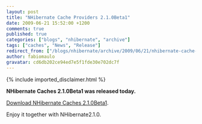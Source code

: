 ```yaml
---
layout: post
title: "NHibernate Cache Providers 2.1.0Beta1"
date: 2009-06-21 15:52:00 +1200
comments: true
published: true
categories: ["blogs", "nhibernate", "archive"]
tags: ["caches", "News", "Release"]
redirect_from: ["/blogs/nhibernate/archive/2009/06/21/nhibernate-cache-providers-2-1-0beta1.aspx/"]
author: fabiomaulo
gravatar: cd6db202ce94ed7e5f1fde30e702dc7f
---
```

{% include imported_disclaimer.html %}
<p><strong>NHibernate Caches 2.1.0Beta1 was released today.</strong></p>
<p><a href="https://sourceforge.net/project/showfiles.php?group_id=216446&amp;package_id=286204">Download NHibernate Caches 2.1.0Beta1</a>.</p>
<p>Enjoy it together with NHibernate2.1.0.</p>
